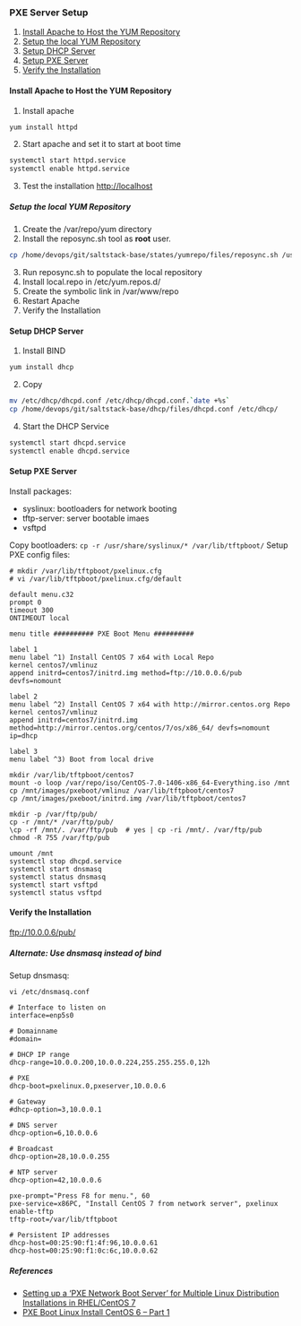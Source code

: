 
### PXE Server Setup

1. [Install Apache to Host the YUM Repository](#install-apache-to-host-the-yum-repository)
2. [Setup the local YUM Repository](#setup-the-local-yum-repository)
3. [Setup DHCP Server](#setup-dhcp-server)
4. [Setup PXE Server](#setup-pxe-server)
5. [Verify the Installation](#verify-the-installation)

#### Install Apache to Host the YUM Repository 
 
1. Install apache
 ```bash
 yum install httpd
 ```
 
2. Start apache and set it to start at boot time

 ```bash
 systemctl start httpd.service
 systemctl enable httpd.service
 ```

3. Test the installation [http://localhost](http://localhost)

##### Setup the local YUM Repository

1. Create the /var/repo/yum directory
2. Install the reposync.sh tool as **root** user.

 ```bash
 cp /home/devops/git/saltstack-base/states/yumrepo/files/reposync.sh /usr/local/bin/
 ```

3. Run reposync.sh to populate the local repository
4. Install local.repo in /etc/yum.repos.d/ 
5. Create the symbolic link in /var/www/repo
6. Restart Apache
7. Verify the Installation

#### Setup DHCP Server

1. Install BIND
 ```bash
 yum install dhcp
 ```
 
2. Copy

 ```bash
 mv /etc/dhcp/dhcpd.conf /etc/dhcp/dhcpd.conf.`date +%s`
 cp /home/devops/git/saltstack-base/dhcp/files/dhcpd.conf /etc/dhcp/
 ```
 
4. Start the DHCP Service
 
 ```bash
 systemctl start dhcpd.service
 systemctl enable dhcpd.service
 ```

#### Setup PXE Server

Install packages:
- syslinux: bootloaders for network booting
- tftp-server: server bootable imaes
- vsftpd

Copy bootloaders: `cp -r /usr/share/syslinux/* /var/lib/tftpboot/`
Setup PXE config files:
```
# mkdir /var/lib/tftpboot/pxelinux.cfg
# vi /var/lib/tftpboot/pxelinux.cfg/default
```
```
default menu.c32
prompt 0
timeout 300
ONTIMEOUT local

menu title ########## PXE Boot Menu ##########

label 1
menu label ^1) Install CentOS 7 x64 with Local Repo
kernel centos7/vmlinuz
append initrd=centos7/initrd.img method=ftp://10.0.0.6/pub devfs=nomount

label 2
menu label ^2) Install CentOS 7 x64 with http://mirror.centos.org Repo
kernel centos7/vmlinuz
append initrd=centos7/initrd.img method=http://mirror.centos.org/centos/7/os/x86_64/ devfs=nomount ip=dhcp

label 3
menu label ^3) Boot from local drive
```

```
mkdir /var/lib/tftpboot/centos7
mount -o loop /var/repo/iso/CentOS-7.0-1406-x86_64-Everything.iso /mnt
cp /mnt/images/pxeboot/vmlinuz /var/lib/tftpboot/centos7
cp /mnt/images/pxeboot/initrd.img /var/lib/tftpboot/centos7

mkdir -p /var/ftp/pub/
cp -r /mnt/* /var/ftp/pub/
\cp -rf /mnt/. /var/ftp/pub  # yes | cp -ri /mnt/. /var/ftp/pub
chmod -R 755 /var/ftp/pub

umount /mnt
systemctl stop dhcpd.service
systemctl start dnsmasq
systemctl status dnsmasq
systemctl start vsftpd
systemctl status vsftpd
```


#### Verify the Installation

ftp://10.0.0.6/pub/

##### Alternate: Use dnsmasq instead of bind 

Setup dnsmasq:
```
vi /etc/dnsmasq.conf
```
```
# Interface to listen on
interface=enp5s0

# Domainname
#domain=

# DHCP IP range
dhcp-range=10.0.0.200,10.0.0.224,255.255.255.0,12h

# PXE
dhcp-boot=pxelinux.0,pxeserver,10.0.0.6

# Gateway
#dhcp-option=3,10.0.0.1

# DNS server
dhcp-option=6,10.0.0.6

# Broadcast
dhcp-option=28,10.0.0.255

# NTP server
dhcp-option=42,10.0.0.6

pxe-prompt="Press F8 for menu.", 60
pxe-service=x86PC, "Install CentOS 7 from network server", pxelinux
enable-tftp
tftp-root=/var/lib/tftpboot

# Persistent IP addresses
dhcp-host=00:25:90:f1:4f:96,10.0.0.61
dhcp-host=00:25:90:f1:0c:6c,10.0.0.62
```

##### References

- [Setting up a ‘PXE Network Boot Server’ for Multiple Linux Distribution Installations in RHEL/CentOS 7](http://www.tecmint.com/install-pxe-network-boot-server-in-centos-7/)
- [PXE Boot Linux Install CentOS 6 – Part 1](https://conradjonesit.wordpress.com/2013/07/07/pxe-boot-linux-install-centos-6/)




